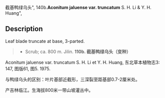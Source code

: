 截基鸭绿乌头",
140b.**Aconitum jaluense var. truncatum** S. H. Li & Y. H. Huang",

## Description
Leaf blade truncate at base, 3-parted.

> * Scrub; ca. 800 m. Jilin.
**110b. 截基鸭绿乌头（变种）**

Aconitum jaluense var. truncatum S. H. Li et Y. H. Huang, 东北草本植物志3: 147, 图版61, 图5. 1975.

与鸭绿乌头的区别：叶片基部近截形，三深裂至距基部0.7-2厘米处。

产吉林临江。生海拔800米一带山坡灌丛中。
